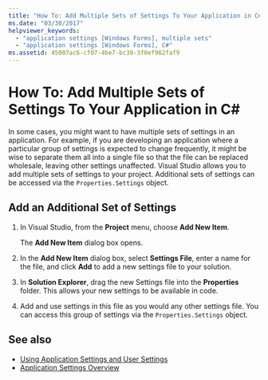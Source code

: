 ```yaml
---
title: "How To: Add Multiple Sets of Settings To Your Application in C#"
ms.date: "03/30/2017"
helpviewer_keywords:
  - "application settings [Windows Forms], multiple sets"
  - "application settings [Windows Forms], C#"
ms.assetid: 45007ac6-cf07-4be7-bc38-3f0ef962faf9
---
```

# How To: Add Multiple Sets of Settings To Your Application in C\#

In some cases, you might want to have multiple sets of settings in an application. For example, if you are developing an application where a particular group of settings is expected to change frequently, it might be wise to separate them all into a single file so that the file can be replaced wholesale, leaving other settings unaffected. Visual Studio allows you to add multiple sets of settings to your project. Additional sets of settings can be accessed via the `Properties.Settings` object.

## Add an Additional Set of Settings

1. In Visual Studio, from the **Project** menu, choose **Add New Item**.

   The **Add New Item** dialog box opens.

2. In the **Add New Item** dialog box, select **Settings File**, enter a name for the file, and click **Add** to add a new settings file to your solution.

3. In **Solution Explorer**, drag the new Settings file into the **Properties** folder. This allows your new settings to be available in code.

4. Add and use settings in this file as you would any other settings file. You can access this group of settings via the `Properties.Settings` object.

## See also

- [Using Application Settings and User Settings](using-application-settings-and-user-settings.md)
- [Application Settings Overview](application-settings-overview.md)
